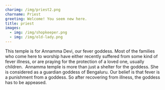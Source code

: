 ```yaml
---
charimg: /img/priest2.png
charname: Priest
greeting: Welcome! You seem new here.
title: priest
images:
  - img: /img/shopkeeper.png
  - img: /img/old-lady.png
---
```

This temple is for Annamma Devi, our fever goddess. Most of the families who come here to worship have either recently suffered from some kind of fever illness, or are praying for the protection of a loved one, usually children.  Annamma temple is more than just a shelter for the goddess. She is considered as a guardian goddess of Bengaluru. Our belief is that fever is a punishment from a goddess. So after recovering from illness, the goddess has to be appeased.
